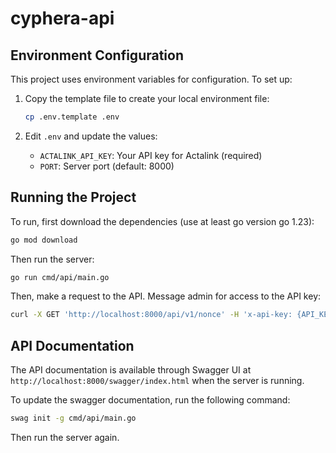 # cyphera-api

## Environment Configuration

This project uses environment variables for configuration. To set up:

1. Copy the template file to create your local environment file:
   ```bash
   cp .env.template .env
   ```

2. Edit `.env` and update the values:
   - `ACTALINK_API_KEY`: Your API key for Actalink (required)
   - `PORT`: Server port (default: 8000)

## Running the Project

To run, first download the dependencies (use at least go version go 1.23):

```bash
go mod download
```

Then run the server:

```bash
go run cmd/api/main.go
```

Then, make a request to the API. Message admin for access to the API key:
```bash
curl -X GET 'http://localhost:8000/api/v1/nonce' -H 'x-api-key: {API_KEY}'
```

## API Documentation

The API documentation is available through Swagger UI at `http://localhost:8000/swagger/index.html` when the server is running.

To update the swagger documentation, run the following command:

```bash
swag init -g cmd/api/main.go
```

Then run the server again.
